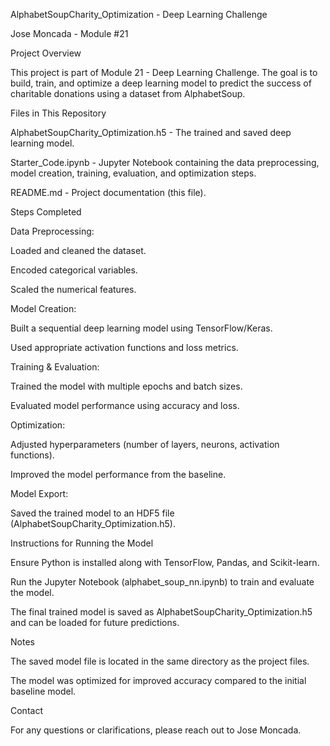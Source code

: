 AlphabetSoupCharity_Optimization - Deep Learning Challenge

Jose Moncada - Module #21

Project Overview

This project is part of Module 21 - Deep Learning Challenge. The goal is to build, train, and optimize a deep learning model to predict the success of charitable donations using a dataset from AlphabetSoup.

Files in This Repository

AlphabetSoupCharity_Optimization.h5 - The trained and saved deep learning model.

Starter_Code.ipynb - Jupyter Notebook containing the data preprocessing, model creation, training, evaluation, and optimization steps.

README.md - Project documentation (this file).

Steps Completed

Data Preprocessing:

Loaded and cleaned the dataset.

Encoded categorical variables.

Scaled the numerical features.

Model Creation:

Built a sequential deep learning model using TensorFlow/Keras.

Used appropriate activation functions and loss metrics.

Training & Evaluation:

Trained the model with multiple epochs and batch sizes.

Evaluated model performance using accuracy and loss.

Optimization:

Adjusted hyperparameters (number of layers, neurons, activation functions).

Improved the model performance from the baseline.

Model Export:

Saved the trained model to an HDF5 file (AlphabetSoupCharity_Optimization.h5).

Instructions for Running the Model

Ensure Python is installed along with TensorFlow, Pandas, and Scikit-learn.

Run the Jupyter Notebook (alphabet_soup_nn.ipynb) to train and evaluate the model.

The final trained model is saved as AlphabetSoupCharity_Optimization.h5 and can be loaded for future predictions.

Notes

The saved model file is located in the same directory as the project files.

The model was optimized for improved accuracy compared to the initial baseline model.

Contact

For any questions or clarifications, please reach out to Jose Moncada.
